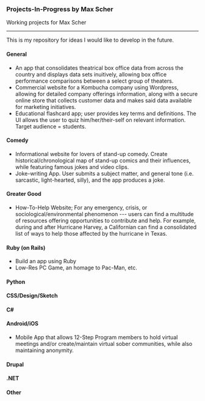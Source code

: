 ### Projects-In-Progress by Max Scher
Working projects for Max Scher
***

This is my repository for ideas I would like to develop in the future.

#### General
* An app that consolidates theatrical box office data from across the country and displays data sets inuitively, allowing box office performance comparisons between a select group of theaters.
* Commercial website for a Kombucha company using Wordpress, allowing for detailed company offerings information, along with a secure online store that collects customer data and makes said data available for marketing initiatives.
* Educational flashcard app; user provides key terms and definitions. The UI allows the user to quiz him/her/their-self on relevant information. Target audience = students.

#### Comedy
* Informational website for lovers of stand-up comedy. Create historical/chronological map of stand-up comics and their influences, while featuring famous jokes and video clips.
* Joke-writing App. User submits a subject matter, and general tone (i.e. sarcastic, light-hearted, silly), and the app produces a joke.

#### Greater Good
* How-To-Help Website; For any emergency, crisis, or sociological/environmental phenomenon --- users can find a multitude of resources offering opportunities to contribute and help. For example, during and after Hurricane Harvey, a Californian can find a consolidated list of ways to help those affected by the hurricane in Texas.

#### Ruby (on Rails)
* Build an app using Ruby
* Low-Res PC Game, an homage to Pac-Man, etc.

#### Python


#### CSS/Design/Sketch


#### C#


#### Android/iOS
* Mobile App that allows 12-Step Program members to hold virtual meetings and/or create/maintain virtual sober communities, while also maintaining anonymity.

#### Drupal



#### .NET


#### Other





